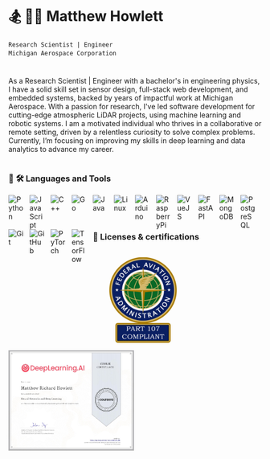 # 🏂 🚵‍♂️ Matthew Howlett

`Research Scientist | Engineer`<br/>
`Michigan Aerospace Corporation`

#

As a Research Scientist | Engineer with a bachelor's in engineering physics, I have a solid skill set in sensor design, full-stack web development, and embedded systems, backed by years of impactful work at Michigan Aerospace. With a passion for research, I've led software development for cutting-edge atmospheric LiDAR projects, using machine learning and robotic systems. I am a motivated individual who thrives in a collaborative or remote setting, driven by a relentless curiosity to solve complex problems. Currently, I’m focusing on improving my skills in deep learning and data analytics to advance my career.

#

### 🧰 🛠 Languages and Tools
<img align="left" alt="Python" width="30px" style="padding-right:12px;" src="https://cdn.jsdelivr.net/gh/devicons/devicon/icons/python/python-original.svg" />
<img align="left" alt="JavaScript" width="30px" style="padding-right:12px;" src="https://cdn.jsdelivr.net/gh/devicons/devicon/icons/javascript/javascript-plain.svg" />
<img align="left" alt="C++" width="30px" style="padding-right:12px;" src="https://cdn.jsdelivr.net/gh/devicons/devicon/icons/cplusplus/cplusplus-original.svg" />
<img align="left" alt="Go" width="30px" style="padding-right:12px;" src="https://cdn.jsdelivr.net/gh/devicons/devicon/icons/go/go-original.svg" />
<img align="left" alt="Java" width="30px" style="padding-right:12px;" src="https://cdn.jsdelivr.net/gh/devicons/devicon/icons/java/java-original.svg"/>
<img align="left" alt="Linux" width="30px" style="padding-right:12px;" src="https://cdn.jsdelivr.net/gh/devicons/devicon/icons/linux/linux-original.svg" />
<img align="left" alt="Arduino" width="30px" style="padding-right:12px;" src="https://cdn.jsdelivr.net/gh/devicons/devicon/icons/arduino/arduino-original.svg" />
<img align="left" alt="RaspberryPi" width="30px" style="padding-right:12px;" src="https://cdn.jsdelivr.net/gh/devicons/devicon/icons/raspberrypi/raspberrypi-original.svg" />
<img align="left" alt="VueJS" width="30px" style="padding-right:12px;" src="https://cdn.jsdelivr.net/gh/devicons/devicon/icons/vuejs/vuejs-original.svg" />
<!-- These are kinda transparent -->
<!-- <img align="left" alt="Django" width="30px" style="padding-right:12px;" src="https://cdn.jsdelivr.net/gh/devicons/devicon/icons/django/django-plain.svg"/>
<img align="left" alt="Flask" width="30px" style="padding-right:12px;" src="https://cdn.jsdelivr.net/gh/devicons/devicon/icons/flask/flask-original.svg" /> -->
<img align="left" alt="FastAPI" width="30px" style="padding-right:12px;" src="https://cdn.jsdelivr.net/gh/devicons/devicon/icons/fastapi/fastapi-original.svg" />
<img align="left" alt="MongoDB" width="30px" style="padding-right:12px;" src="https://cdn.jsdelivr.net/gh/devicons/devicon/icons/mongodb/mongodb-original.svg" />
<img align="left" alt="PostgreSQL" width="30px" style="padding-right:12px;" src="https://cdn.jsdelivr.net/gh/devicons/devicon/icons/postgresql/postgresql-original.svg" />
<img align="left" alt="Git" width="30px" style="padding-right:12px;" src="https://cdn.jsdelivr.net/gh/devicons/devicon/icons/git/git-original.svg" />
<img align="left" alt="GitHub" width="30px" style="padding-right:12px;" src="https://cdn.jsdelivr.net/gh/devicons/devicon/icons/github/github-original.svg" />
<img align="left" alt="PyTorch" width="30px" style="padding-right:12px;" src="https://cdn.jsdelivr.net/gh/devicons/devicon/icons/pytorch/pytorch-original.svg" />
<img align="left" alt="TensorFlow" width="30px" style="padding-right:12px;" src="https://cdn.jsdelivr.net/gh/devicons/devicon/icons/tensorflow/tensorflow-original.svg" />
<br/>
<br/>

#

### 🪪 Licenses & certifications
<a href="https://www.faa.gov/uas/commercial_operators/become_a_drone_pilot"><img align="left" alt="drone-pilot" width="200px" height="200px" style="padding-right:12px;" src="./media/part107-drone-pilot.jpeg"/></a>
<a href="https://www.coursera.org/account/accomplishments/verify/UU3EMP2YHERR"><img align="left" alt="deep-learning-cert" width="250px" height="200px" src="./media/neural-networks-deep-learning-1.jpeg"/></a>

